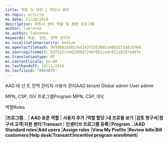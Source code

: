 ```yaml
---
title: 역할 및 권한 | 파트너 센터
ms.topic: article
ms.date: 11/20/2018
description: 파트너 센터 역할 및 권한 프로그램
author: labrenne
ms.author: labrenne
keywords: 역할, 권한, 전역 관리자
ms.localizationpriority: medium
ms.openlocfilehash: 9699682dd8576d143f1553005348035f5ddcb76d
ms.sourcegitcommit: 92f5e5c3d42d968719d70b1cadc021a918fdd97e
ms.translationtype: MT
ms.contentlocale: ko-KR
ms.lasthandoff: 12/11/2018
ms.locfileid: "8963075"
---
```

<span data-ttu-id="1f25d-104">AAD 테 넌 트 전역 관리자 사용자 관리</span><span class="sxs-lookup"><span data-stu-id="1f25d-104">AAD tenant Global admin User admin</span></span>


<span data-ttu-id="1f25d-105">MPN, CSP, ISV 프로그램</span><span class="sxs-lookup"><span data-stu-id="1f25d-105">Program MPN, CSP, ISV,</span></span>  

<span data-ttu-id="1f25d-106">역할</span><span class="sxs-lookup"><span data-stu-id="1f25d-106">Roles</span></span>


<span data-ttu-id="1f25d-107">|**프로그램**... | **AAD 표준 역할** | **사용자 추가**   |**역할 할당**   |**내 프로필 보기**   |**검토 청구서**|**청구서 고객**|**지원 센터**|**Transact** | **인센티브 프로그램 등록**|</span><span class="sxs-lookup"><span data-stu-id="1f25d-107">|**Program**...|**AAD Standard roles**|**Add users**   |**Assign roles**   |**View My Profile**   |**Review bills**|**Bill customers**|**Help desk**|**Transact**|**Incentive program enrollment**|</span></span> 